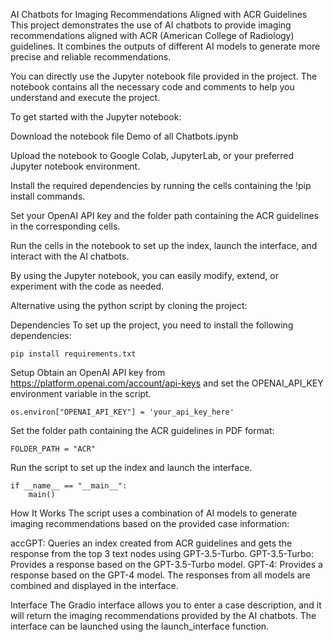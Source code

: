 AI Chatbots for Imaging Recommendations Aligned with ACR Guidelines
This project demonstrates the use of AI chatbots to provide imaging recommendations aligned with ACR (American College of Radiology) guidelines. It combines the outputs of different AI models to generate more precise and reliable recommendations.

You can directly use the Jupyter notebook file provided in the project. The notebook contains all the necessary code and comments to help you understand and execute the project.

To get started with the Jupyter notebook:

Download the notebook file Demo of all Chatbots.ipynb 

Upload the notebook to Google Colab, JupyterLab, or your preferred Jupyter notebook environment.

Install the required dependencies by running the cells containing the !pip install commands.

Set your OpenAI API key and the folder path containing the ACR guidelines in the corresponding cells.

Run the cells in the notebook to set up the index, launch the interface, and interact with the AI chatbots.

By using the Jupyter notebook, you can easily modify, extend, or experiment with the code as needed.




Alternative using the python script by cloning the project:

Dependencies
To set up the project, you need to install the following dependencies:

```
pip install requirements.txt
```

Setup
Obtain an OpenAI API key from https://platform.openai.com/account/api-keys and set the OPENAI_API_KEY environment variable in the script.
```
os.environ["OPENAI_API_KEY"] = 'your_api_key_here'
```
Set the folder path containing the ACR guidelines in PDF format:
```
FOLDER_PATH = "ACR"
```

Run the script to set up the index and launch the interface.
```
if __name__ == "__main__":
    main()
```

How It Works
The script uses a combination of AI models to generate imaging recommendations based on the provided case information:

accGPT: Queries an index created from ACR guidelines and gets the response from the top 3 text nodes using GPT-3.5-Turbo.
GPT-3.5-Turbo: Provides a response based on the GPT-3.5-Turbo model.
GPT-4: Provides a response based on the GPT-4 model.
The responses from all models are combined and displayed in the interface.

Interface
The Gradio interface allows you to enter a case description, and it will return the imaging recommendations provided by the AI chatbots. The interface can be launched using the launch_interface function.
